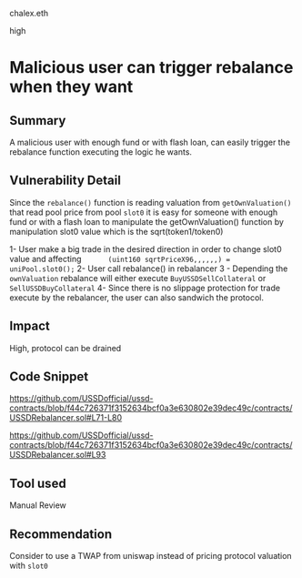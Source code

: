 chalex.eth

high

# Malicious user can trigger rebalance when they want

## Summary

A malicious user with enough fund or with flash loan, can easily trigger the rebalance function executing the logic he wants.

## Vulnerability Detail

Since the ```rebalance()``` function is reading valuation from ```getOwnValuation()``` that read pool price from pool ```slot0``` it is easy for someone with enough fund or with a flash loan to manipulate the getOwnValuation() function by manipulation slot0 value which is the sqrt(token1/token0)

1- User make a big trade in the desired direction in order to change slot0 value and affecting ```      (uint160 sqrtPriceX96,,,,,,) =  uniPool.slot0();```
2- User call rebalance() in rebalancer
3 - Depending the ```ownValuation``` rebalance will either execute ```BuyUSSDSellCollateral``` or ```SellUSSDBuyCollateral```
4- Since there is no slippage protection for trade execute by the rebalancer, the user can also sandwich the protocol.

## Impact
High, protocol can be drained

## Code Snippet

https://github.com/USSDofficial/ussd-contracts/blob/f44c726371f3152634bcf0a3e630802e39dec49c/contracts/USSDRebalancer.sol#L71-L80


https://github.com/USSDofficial/ussd-contracts/blob/f44c726371f3152634bcf0a3e630802e39dec49c/contracts/USSDRebalancer.sol#L93



## Tool used

Manual Review

## Recommendation
Consider to use a TWAP from uniswap instead of pricing protocol valuation with ```slot0```